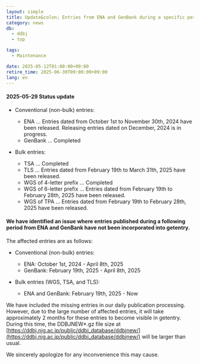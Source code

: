 ```yaml
---
layout: simple
title: Update&colon; Entries from ENA and GenBank during a specific period are not being reflected in getentry
category: news
db:
  - ddbj
  - top

tags:
  - Maintenance

date: 2025-05-12T01:00:00+09:00
retire_time: 2025-06-30T09:00:00+09:00
lang: en
---
```


#### 2025-05-29 Status update 

- Conventional (non-bulk) entries:
    - ENA ... Entries dated from October 1st to November 30th, 2024 have been released. Releasing entries dated on December, 2024 is in progress.
    - GenBank ... Completed

- Bulk entries:
    - TSA ... Completed
    - TLS ... Entries dated from February 19th to March 31th, 2025 have been released.
    - WGS of 4-letter prefix ... Completed
    - WGS of 6-letter prefix ... Entries dated from February 19th to February 28th, 2025 have been released.
    - WGS of TPA ...  Entries dated from February 19th to February 28th, 2025 have been released.


#### We have identified an issue where entries published during a following period from ENA and GenBank have not been incorporated into getentry.

The affected entries are as follows:
- Conventional (non-bulk) entries:
    - ENA: October 1st, 2024 - April 8th, 2025
    - GenBank: February 19th, 2025 - April 8th, 2025

- Bulk entries (WGS, TSA, and TLS):
    - ENA and GenBank: February 19th, 2025 - Now

We have included the missing entries in our daily publication processing. However, due to the large number of affected entries, it will take approximately 2 months for these entries to become visible in getentry. During this time, the DDBJNEW*.gz file size at 
[https://ddbj.nig.ac.jp/public/ddbj_database/ddbjnew/](https://ddbj.nig.ac.jp/public/ddbj_database/ddbjnew/) will be larger than usual.

We sincerely apologize for any inconvenience this may cause.
